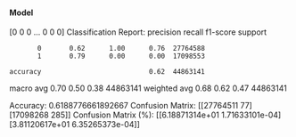 #### Model
[0 0 0 ... 0 0 0]
Classification Report:
              precision    recall  f1-score   support

           0       0.62      1.00      0.76  27764588
           1       0.79      0.00      0.00  17098553

    accuracy                           0.62  44863141
   macro avg       0.70      0.50      0.38  44863141
weighted avg       0.68      0.62      0.47  44863141

Accuracy: 0.6188776661892667
Confusion Matrix:
[[27764511       77]
 [17098268      285]]
Confusion Matrix (%):
[[6.18871314e+01 1.71633101e-04]
 [3.81120617e+01 6.35265373e-04]]
